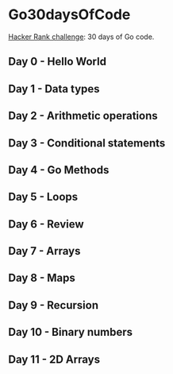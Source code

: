 # Go30daysOfCode

[Hacker Rank challenge](https://www.hackerrank.com/domains/tutorials/30-days-of-code): 30 days of Go code.


## Day 0 - Hello World

## Day 1 - Data types

## Day 2 - Arithmetic operations

## Day 3 - Conditional statements

## Day 4 - Go Methods

## Day 5 - Loops

## Day 6 - Review

## Day 7 - Arrays

## Day 8 - Maps

## Day 9 - Recursion

## Day 10 - Binary numbers

## Day 11 - 2D Arrays
